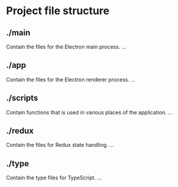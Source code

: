# Project file structure

## ./main

Contain the files for the Electron main process. ...

## ./app

Contain the files for the Electron renderer process. ...

## ./scripts

Contain functions that is used in various places of the application. ...

## ./redux

Contain the files for Redux state handling. ...

## ./type

Contain the type files for TypeScript. ...
